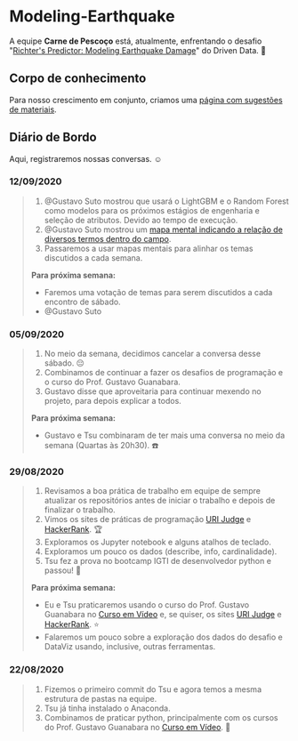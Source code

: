 # Modeling-Earthquake

A equipe **Carne de Pescoço** está, atualmente, enfrentando o desafio "[Richter's Predictor: Modeling Earthquake Damage](https://www.drivendata.org/competitions/57/nepal-earthquake/page/136/)" do Driven Data. :muscle:

## Corpo de conhecimento

Para nosso crescimento em conjunto, criamos uma [página com sugestões de materiais](https://github.com/Carne-de-Pescoco/body_of_knowledge#body-of-knowledge).


## Diário de Bordo

Aqui, registraremos nossas conversas. :relaxed:

### 12/09/2020

> 1. @Gustavo Suto mostrou que usará o LightGBM e o Random Forest como modelos para os próximos estágios de engenharia e seleção de atributos. Devido ao tempo de execução.
> 1. @Gustavo Suto mostrou um [mapa mental indicando a relação de diversos termos dentro do campo](https://github.com/guyrux/udemy_ML_AZ#minhas-anota%C3%A7%C3%B5es-do-curso).
> 1. Passaremos a usar mapas mentais para alinhar os temas discutidos a cada semana.
> 
> **Para próxima semana:**
>
> - Faremos uma votação de temas para serem discutidos a cada encontro de sábado.
> - @Gustavo Suto 

### 05/09/2020

> 1. No meio da semana, decidimos cancelar a conversa desse sábado. :pensive:
> 1. Combinamos de continuar a fazer os desafios de programação e o curso do Prof. Gustavo Guanabara.
> 1. Gustavo disse que aproveitaria para continuar mexendo no projeto, para depois explicar a todos.
>
> **Para próxima semana:**
>
> - Gustavo e Tsu combinaram de ter mais uma conversa no meio da semana (Quartas às 20h30). :telephone:

### 29/08/2020

> 1. Revisamos a boa prática de trabalho em equipe de sempre atualizar os repositórios antes de iniciar o trabalho e depois de finalizar o trabalho.
> 2. Vimos os sites de práticas de programação [URI Judge](https://www.urionlinejudge.com.br/) e [HackerRank](https://www.hackerrank.com/). :trophy:
> 3. Exploramos os Jupyter notebook e alguns atalhos de teclado.
> 4. Exploramos um pouco os dados (describe, info, cardinalidade).
> 5. Tsu fez a prova no bootcamp IGTI de desenvolvedor python e passou! :clap:
>
> **Para próxima semana:**
>
> - Eu e Tsu praticaremos usando o curso do Prof. Gustavo Guanabara no [Curso em Vídeo](https://www.cursoemvideo.com/) e, se quiser, os sites [URI Judge](https://www.urionlinejudge.com.br/) e [HackerRank](https://www.hackerrank.com/). :star:
> - Falaremos um pouco sobre a exploração dos dados do desafio e DataViz usando, inclusive, outras ferramentas.

### 22/08/2020

> 1. Fizemos o primeiro commit do Tsu e agora temos a mesma estrutura de pastas na equipe.
> 2. Tsu já tinha instalado o Anaconda.
> 3. Combinamos de praticar python, principalmente com os cursos do Prof. Gustavo Guanabara no [Curso em Vídeo](https://www.cursoemvideo.com/). :running: